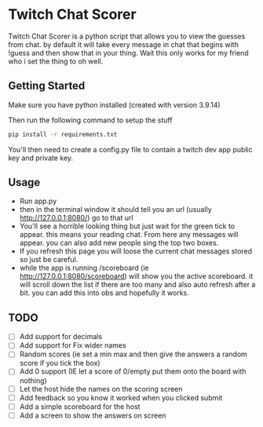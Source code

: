 # Twitch Chat Scorer

Twitch Chat Scorer is a python script that allows you to view the guesses from chat.
by default it will take every message in chat that begins with !guess and then show that in your thing.
Wait this only works for my friend who i set the thing to oh well.

## Getting Started

Make sure you have python installed (created with version 3.9.14)

Then run the following command to setup the stuff

```bash
pip install -r requirements.txt
```

You'll then need to create a config.py file to contain a twitch dev app public key and private key. 

## Usage    

- Run app.py
- then in the terminal window it should tell you an url (usually http://127.0.0.1:8080/) go to that url
- You'll see a horrible looking thing but just wait for the green tick to appear. this means your reading chat. From here any messages will appear. you can also add new people sing the top two boxes.
- If you refresh this page you will loose the current chat messages stored so just be careful.
- while the app is running /scoreboard (ie http://127.0.0.1:8080/scoreboard) will show you the active scoreboard. it will scroll down the list if there are too many and also auto refresh after a bit. you can add this into obs and hopefully it works.


## TODO
- [ ] Add support for decimals
- [ ] Add support for Fix wider names 
- [ ] Random scores (ie set a min max and then give the answers a random score if you tick the box)
- [ ] Add 0 support (IE let a score of 0/empty put them onto the board with nothing)
- [ ] Let the host hide the names on the scoring screen
- [ ] Add feedback so you know it worked when you clicked submit
- [ ] Add a simple scoreboard for the host  
- [ ] Add a screen to show the answers on screen
